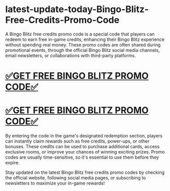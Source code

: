 # latest-update-today-Bingo-Blitz-Free-Credits-Promo-Code
A Bingo Blitz free credits promo code is a special code that players can redeem to earn free in-game credits, enhancing their Bingo Blitz experience without spending real money. These promo codes are often shared during promotional events, through the official Bingo Blitz social media channels, email newsletters, or collaborations with third-party platforms.

# [✅GET FREE BINGO BLITZ PROMO CODE✅](https://streaminglivego.xyz/c/BingoBltxs)

# [✅GET FREE BINGO BLITZ PROMO CODE✅](https://streaminglivego.xyz/c/BingoBltxs)

By entering the code in the game's designated redemption section, players can instantly claim rewards such as free credits, power-ups, or other bonuses. These credits can be used to purchase additional cards, access exclusive rooms, or improve your chances of winning exciting prizes. Promo codes are usually time-sensitive, so it's essential to use them before they expire.

Stay updated on the latest Bingo Blitz free credits promo codes by checking the official website, following social media pages, or subscribing to newsletters to maximize your in-game rewards!
